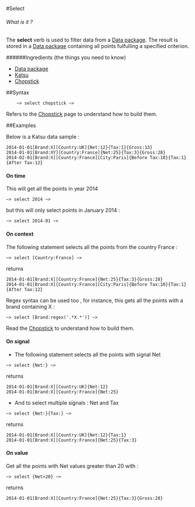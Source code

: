 #Select

###### What is it ?

The  **select** verb is used to filter data from a [Data package](../../package.html). The result is stored in a [Data package](../../package.html) containing all points fulfulling a specified criterion.

######Ingredients (the things you need to know)
- [Data package](../../package.html)
- [Katsu](../../katsu.html)
- [Chopstick](../../chopstick.html)

##Syntax
<script type="text/javascript">
Diagram(
OneOrMore(NonTerminal('DATA PACKAGE')),  Terminal('~>'),
Terminal('select'),
NonTerminal('CHOPSTICK')
,
Terminal('~>'),
OneOrMore(NonTerminal('DATA PACKAGE'))
).addTo();
</script>

```language-tractor
	~> select chopstick ~>  
```
Refers to the [Chopstick](../../chopstick.html) page to understand how to build them.

##Examples

Below is a Katsu data sample :

```language-katsu
2014-01-01[Brand:X][Country:UK]{Net:12}{Tax:1}{Gross:13}
2014-01-01[Brand:XY][Country:France]{Net:25}{Tax:3}{Gross:28}
2014-02-01[Brand:X][Country:France][City:Paris]{Before Tax:10}{Tax:1}{After Tax:12}
```

#### On time
This will get all the points in year 2014
```language-tractor
~> select 2014 ~>
```
but this will only select points in January 2014 :
```language-tractor
~> select 2014-01 ~>
```

#### On context
The following statement selects all the points from the country France :
```language-tractor
~> select [Country:France] ~>
```
returns

```language-katsu
2014-01-01[Brand:X][Country:France]{Net:25}{Tax:3}{Gross:28}
2014-01-01[Brand:X][Country:France][City:Paris]{Before Tax:10}{Tax:1}{After Tax:12}
```

Regex syntax can be used too , for instance, this gets all the points with a brand containing X :
```language-tractor
~> select [Brand:regex('.*X.*')] ~>
```

Read the [Chopstick](../../chopstick.html) to understand how to build them.

#### On signal
- The following statement selects all the points with signal Net
```language-tractor
~> select {Net:} ~>
```
returns

```language-katsu
2014-01-01[Brand:X][Country:UK]{Net:12}
2014-01-01[Brand:X][Country:France]{Net:25}
```

- And to select multiple signals : Net and Tax 
```language-tractor
~> select {Net:}{Tax:} ~>
```
returns
```language-katsu
2014-01-01[Brand:X][Country:UK]{Net:12}{Tax:1}
2014-01-01[Brand:X][Country:France]{Net:25}{Tax:3}
```

#### On value

Get all the points with Net values greater than 20 with :
```language-tractor
~> select {Net>20} ~>
```
returns
```language-katsu
2014-01-01[Brand:X][Country:France]{Net:25}{Tax:3}{Gross:28}
```

